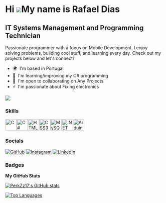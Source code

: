 Hi ![](https://user-images.githubusercontent.com/18350557/176309783-0785949b-9127-417c-8b55-ab5a4333674e.gif)My name is Rafael Dias
===================================================================================================================================

IT Systems Management and Programming Technician
------------------------------------------------

Passionate programmer with a focus on Mobile Development. I enjoy solving problems, building cool stuff, and learning every day. Check out my projects below and let's connect!

* 🌍  I'm based in Portugal
* 🧠  I'm learning/improving my C# programming
* 🤝  I'm open to collaborating on Any Projects
* ⚡  I'm passionate about Fixing electronics

<a href="https://www.github.com/PerkZz17" target="_blank" rel="noreferrer"><img
src="https://img.shields.io/github/followers/PerkZz17?logo=github&style=for-the-badge&color=a855f7&labelColor=27272a" /></a>

### Skills


<p align="left">
<a href="https://docs.microsoft.com/en-us/cpp/?view=msvc-170" target="_blank" rel="noreferrer"><img src="https://raw.githubusercontent.com/danielcranney/readme-generator/main/public/icons/skills/c-colored.svg" width="36" height="36" alt="C" /></a><a href="https://docs.microsoft.com/en-us/dotnet/csharp/" target="_blank" rel="noreferrer"><img src="https://raw.githubusercontent.com/danielcranney/readme-generator/main/public/icons/skills/csharp-colored.svg" width="36" height="36" alt="C#" /></a><a href="https://developer.mozilla.org/en-US/docs/Glossary/HTML5" target="_blank" rel="noreferrer"><img src="https://raw.githubusercontent.com/danielcranney/readme-generator/main/public/icons/skills/html5-colored.svg" width="36" height="36" alt="HTML5" /></a><a href="https://www.w3.org/TR/CSS/#css" target="_blank" rel="noreferrer"><img src="https://raw.githubusercontent.com/danielcranney/readme-generator/main/public/icons/skills/css3-colored.svg" width="36" height="36" alt="CSS3" /></a><a href="https://www.mysql.com/" target="_blank" rel="noreferrer"><img src="https://raw.githubusercontent.com/danielcranney/readme-generator/main/public/icons/skills/mysql-colored.svg" width="36" height="36" alt="MySQL" /></a><a href="https://dotnet.microsoft.com/en-us/" target="_blank" rel="noreferrer"><img src="https://raw.githubusercontent.com/danielcranney/readme-generator/main/public/icons/skills/dot-net-colored.svg" width="36" height="36" alt=".NET" /></a><a href="https://store.arduino.cc/?gclid=Cj0KCQjw2eilBhCCARIsAG0Pf8uueBifykWcsSS4LPESeGQfxGVKJYnzV7bz471XfknQJy_1VINVWM8aAkLtEALw_wcB" target="_blank" rel="noreferrer"><img src="https://raw.githubusercontent.com/danielcranney/readme-generator/main/public/icons/skills/arduino-colored.svg" width="36" height="36" alt="Arduino" /></a></a>
</p>


### Socials

[![GitHub](https://img.shields.io/badge/GitHub-PerkZz17-%23181717?style=for-the-badge&logo=github)](https://www.github.com/PerkZz17)
[![Instagram](https://img.shields.io/badge/Instagram-rafaeldias__17-%23E4405F?style=for-the-badge&logo=instagram&logoColor=white)](http://www.instagram.com/rafaeldias_17)
[![LinkedIn](https://img.shields.io/badge/LinkedIn-Rafael%20Dias-%230077B5?style=for-the-badge&logo=linkedin)](https://www.linkedin.com/in/rafael-dias-00a116224/?locale=en_US)

### Badges

<b>My GitHub Stats</b>

<a href="http://www.github.com/PerkZz17"><img src="https://github-readme-stats.vercel.app/api?username=PerkZz17&show_icons=true&hide=&count_private=true&title_color=a855f7&text_color=facc15&icon_color=a855f7&bg_color=27272a&hide_border=true&show_icons=true" alt="PerkZz17's GitHub stats" /></a>

<a href="https://github.com/PerkZz17" align="left"><img src="https://github-readme-stats.vercel.app/api/top-langs/?username=PerkZz17&langs_count=10&title_color=a855f7&text_color=facc15&icon_color=a855f7&bg_color=27272a&hide_border=true&locale=en&custom_title=Top%20%Languages" alt="Top Languages" /></a>
